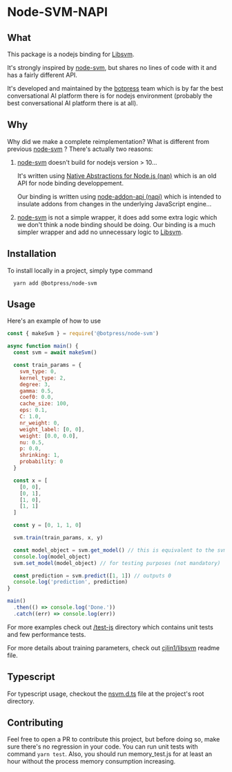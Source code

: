 # Node-SVM-NAPI

## What

This package is a nodejs binding for [Libsvm](https://github.com/cjlin1/libsvm).

It's strongly inspired by [node-svm](https://github.com/nicolaspanel/node-svm), but shares no lines of code with it and has a fairly different API.

It's developed and maintained by the [botpress](https://github.com/botpress/botpress) team which is by far the best conversational AI platform there is for nodejs environment (probably the best conversational AI platform there is at all).

## Why

Why did we make a complete reimplementation? What is different from previous [node-svm](https://github.com/nicolaspanel/node-svm) ? There's actually two reasons:

1. [node-svm](https://github.com/nicolaspanel/node-svm) doesn't build for nodejs version > 10...

   It's written using [Native Abstractions for Node.js (nan)](https://github.com/nodejs/nan) which is an old API for node binding developpement.

   Our binding is written using [node-addon-api (napi)](https://github.com/nodejs/node-addon-api) which is intended to insulate addons from changes in the underlying JavaScript engine…

2. [node-svm](https://github.com/nicolaspanel/node-svm) is not a simple wrapper, it does add some extra logic which we don't think a node binding should be doing. Our binding is a much simpler wrapper and add no unnecessary logic to [Libsvm](https://github.com/cjlin1/libsvm).

## Installation

To install locally in a project, simply type command

```
  yarn add @botpress/node-svm
```

## Usage

Here's an example of how to use

```js
const { makeSvm } = require('@botpress/node-svm')

async function main() {
  const svm = await makeSvm()

  const train_params = {
    svm_type: 0,
    kernel_type: 2,
    degree: 3,
    gamma: 0.5,
    coef0: 0.0,
    cache_size: 100,
    eps: 0.1,
    C: 1.0,
    nr_weight: 0,
    weight_label: [0, 0],
    weight: [0.0, 0.0],
    nu: 0.5,
    p: 0.0,
    shrinking: 1,
    probability: 0
  }

  const x = [
    [0, 0],
    [0, 1],
    [1, 0],
    [1, 1]
  ]

  const y = [0, 1, 1, 0]

  svm.train(train_params, x, y)

  const model_object = svm.get_model() // this is equivalent to the svm_model object of libsvm
  console.log(model_object)
  svm.set_model(model_object) // for testing purposes (not mandatory)

  const prediction = svm.predict([1, 1]) // outputs 0
  console.log('prediction', prediction)
}

main()
  .then(() => console.log('Done.'))
  .catch((err) => console.log(err))
```

For more examples check out [/test-js](https://github.com/botpress/node-svm-napi/tree/master/tests-js) directory which contains unit tests and few performance tests.

For more details about training parameters, check out [cjlin1/libsvm](https://github.com/cjlin1/libsvm) readme file.

## Typescript

For typescript usage, checkout the [nsvm.d.ts](https://github.com/botpress/node-svm-napi/blob/master/nsvm.d.ts) file at the project's root directory.

## Contributing

Feel free to open a PR to contribute this project, but before doing so, make sure there's no regression in your code. You can run unit tests with command `yarn test`. Also, you should run memory_test.js for at least an hour without the process memory consumption increasing.
